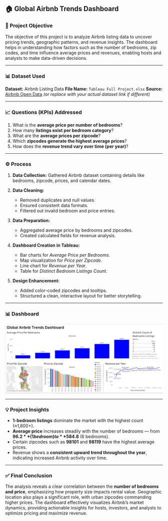 
## 🏠 Global Airbnb Trends Dashboard

### **📌 Project Objective**

The objective of this project is to analyze Airbnb listing data to uncover pricing trends, geographic patterns, and revenue insights. The dashboard helps in understanding how factors such as the number of bedrooms, zip codes, and time influence average prices and revenues, enabling hosts and analysts to make data-driven decisions.

---

### **📊 Dataset Used**

**Dataset:** Airbnb Listing Data
**File Name:** `Tableau Full Project.xlsx`
**Source:** [Airbnb Open Data](https://www.kaggle.com/datasets/airbnb/seattle) *(or replace with your actual dataset link if different)*

---

### **📈 Questions (KPIs) Addressed**

1. What is the **average price per number of bedrooms**?
2. How many **listings exist per bedroom category**?
3. What are the **average prices per zipcode**?
4. Which **zipcodes generate the highest average prices**?
5. How does the **revenue trend vary over time (per year)**?

---

### **⚙️ Process**

1. **Data Collection:** Gathered Airbnb dataset containing details like bedrooms, zipcode, prices, and calendar dates.
2. **Data Cleaning:**

   * Removed duplicates and null values.
   * Ensured consistent data formats.
   * Filtered out invalid bedroom and price entries.
3. **Data Preparation:**

   * Aggregated average price by bedrooms and zipcodes.
   * Created calculated fields for revenue analysis.
4. **Dashboard Creation in Tableau:**

   * Bar charts for *Average Price per Bedrooms*.
   * Map visualization for *Price per Zipcode*.
   * Line chart for *Revenue per Year*.
   * Table for *Distinct Bedroom Listings Count*.
5. **Design Enhancement:**

   * Added color-coded zipcodes and tooltips.
   * Structured a clean, interactive layout for better storytelling.

---

### **📊 Dashboard**

![Global Airbnb Trends Dashboard](Screenshot%202025-10-18%20154847.png)

---

### **💡 Project Insights**

* **1-bedroom listings** dominate the market with the highest count (≈1,800+).
* **Average price** increases steadily with the number of bedrooms — from **$96.2** (1 bedroom) to **$584.8** (6 bedrooms).
* Certain zipcodes such as **98101** and **98119** have the highest average prices.
* Revenue shows a **consistent upward trend throughout the year**, indicating increased Airbnb activity over time.

---

### **✅ Final Conclusion**

The analysis reveals a clear correlation between the **number of bedrooms and price**, emphasizing how property size impacts rental value. Geographic location also plays a significant role, with urban zipcodes commanding higher prices. The dashboard effectively visualizes Airbnb’s market dynamics, providing actionable insights for hosts, investors, and analysts to optimize pricing and maximize revenue.


